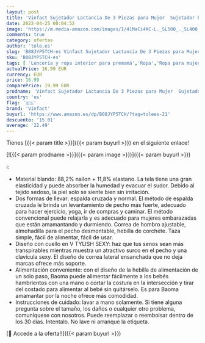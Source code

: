 ```yaml
---
layout: post
title: 'Vinfact Sujetador Lactancia De 3 Piezas para Mujer  Sujetador Premama Sin Aros Comodos  Sujetadores para Dormir Sin Costuras  DiseñO Sexy con Cuello En V  Contiene Extensor-S Negro/Carne/Rosa'
date: 2022-04-25 00:04:52
image: 'https://m.media-amazon.com/images/I/41MaCi4KC-L._SL500_._SL400_.jpg'
comments: true
category: ofertas
author: 'tole.es'
slug: 'B08JYP5TCH-es Vinfact Sujetador Lactancia De 3 Piezas para Mujer...'
sku: 'B08JYP5TCH-es'
tags: [ 'Lencería y ropa interior para premamá','Ropa','Ropa para mujer','Ropa para premamá','Sujetadores para premamá y de lactancia','lactancia','vinfact','🇪🇸', ]
actualPrice: 16.99 EUR
currency: EUR
price: 16.99
comparePrice: 19.99 EUR
prodname: 'Vinfact Sujetador Lactancia De 3 Piezas para Mujer  Sujetador Premama Sin Aros Comodos  Sujetadores para Dormir Sin Costuras  DiseñO Sexy con Cuello En V  Contiene Extensor-S Negro/Carne/Rosa'
country: 'es'
flag: '🇪🇸'
brand: 'Vinfact'
buyurl: 'https://www.amazon.es/dp/B08JYP5TCH/?tag=tolees-21'
descuento: '15.01'
average: '22.49'
---
```


Tienes [{{< param title >}}]({{< param buyurl >}}) en el siguiente enlace!

[![{{< param prodname >}}]({{< param image >}})]({{< param buyurl >}})

ℹ️:

- Material blando: 88,2% nailon + 11,8% elastano. La tela tiene una gran elasticidad y puede absorber la humedad y evacuar el sudor. Debido al tejido sedoso, la piel solo se siente bien sin irritación.
- Dos formas de llevar: espalda cruzada y normal. El método de espalda cruzada le brinda un levantamiento de pecho más fuerte, adecuado para hacer ejercicio, yoga, ir de compras y caminar. El método convencional puede relajarla y es adecuado para mujeres embarazadas que están amamantando y durmiendo. Correa de hombro ajustable, almohadilla para el pecho desmontable, hebilla de corchete. Taza simple, fácil de alimentar, fácil de usar.
- Diseño con cuello en V TYLISH SEXY: haz que tus senos sean más transpirables mientras muestra un atractivo surco en el pecho y una clavícula sexy. El diseño de correa lateral ensanchada que no deja marcas ofrece más soporte.
- Alimentación conveniente: con el diseño de la hebilla de alimentación de un solo paso, Baoma puede alimentar fácilmente a los bebés hambrientos con una mano o cortar la costura en la intersección y tirar del costado para alimentar al bebé sin quitárselo. Es para Baoma amamantar por la noche ofrece más comodidad.
- Instrucciones de cuidado: lavar a mano solamente. Si tiene alguna pregunta sobre el tamaño, los daños o cualquier otro problema, comuníquese con nosotros. Puede reemplazar o reembolsar dentro de los 30 días. Intentalo. No lave ni arranque la etiqueta.

[🛒 Accede a la oferta!!]({{< param buyurl >}})
